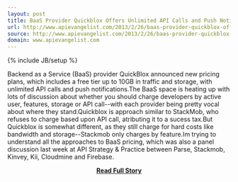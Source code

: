 ```yaml
---
layout: post
title: BaaS Provider Quickblox Offers Unlimited API Calls and Push Notifications
url: http://www.apievangelist.com/2013/2/26/baas-provider-quickblox-offers-unlimited-api-calls-and-push-notifications/
source: http://www.apievangelist.com/2013/2/26/baas-provider-quickblox-offers-unlimited-api-calls-and-push-notifications/
domain: www.apievangelist.com
---
```

{% include JB/setup %}<p>Backend as a Service (BaaS) provider QuickBlox announced new pricing plans, which includes a free tier up to 10GB in traffic and storage, with unlimited API calls and push notifications.The BaaS space is heating up with lots of discussion about whether you should charge developers by active user, features, storage or API call--with each provider being pretty vocal about where they stand.Quickblox is approach similar to StackMob, who refuses to charge based upon API call, atributing it to a sucess tax.But Quickblox is somewhat different, as they still charge for hard costs like bandwidth and storage--Stackmob only charges by feature.Im trying to understand all the approaches to BaaS pricing, which was also a panel discussion last week at API Strategy &amp; Practice between Parse, Stackmob, Kinvey, Kii, Cloudmine and Firebase.</p>
<center><p><a href="http://www.apievangelist.com/2013/2/26/baas-provider-quickblox-offers-unlimited-api-calls-and-push-notifications/" style='padding:25px; font-sze:18px; font-weight: bold;'>Read Full Story</a></p></center>
